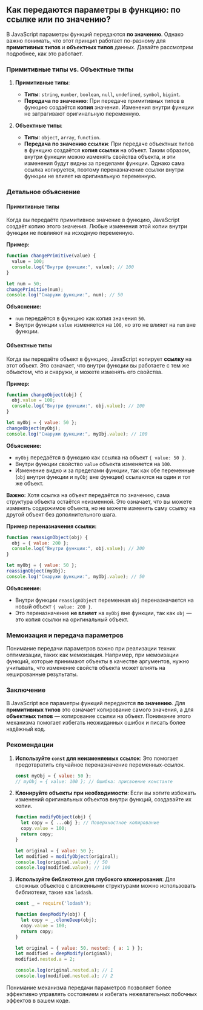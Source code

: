 ## Как передаются параметры в функцию: по ссылке или по значению?

В JavaScript параметры функций передаются **по значению**. Однако важно понимать, что этот принцип работает по-разному для **примитивных типов** и **объектных типов** данных. Давайте рассмотрим подробнее, как это работает.

### Примитивные типы vs. Объектные типы

1. **Примитивные типы**:
   - **Типы**: `string`, `number`, `boolean`, `null`, `undefined`, `symbol`, `bigint`.
   - **Передача по значению**: При передаче примитивных типов в функцию создаётся **копия** значения. Изменения внутри функции не затрагивают оригинальную переменную.

2. **Объектные типы**:
   - **Типы**: `object`, `array`, `function`.
   - **Передача по значению ссылки**: При передаче объектных типов в функцию создаётся **копия ссылки** на объект. Таким образом, внутри функции можно изменять свойства объекта, и эти изменения будут видны за пределами функции. Однако сама ссылка копируется, поэтому переназначение ссылки внутри функции не влияет на оригинальную переменную.

### Детальное объяснение

#### Примитивные типы

Когда вы передаёте примитивное значение в функцию, JavaScript создаёт копию этого значения. Любые изменения этой копии внутри функции не повлияют на исходную переменную.

**Пример:**

```javascript
function changePrimitive(value) {
  value = 100;
  console.log("Внутри функции:", value); // 100
}

let num = 50;
changePrimitive(num);
console.log("Снаружи функции:", num); // 50
```

**Объяснение:**
- `num` передаётся в функцию как копия значения `50`.
- Внутри функции `value` изменяется на `100`, но это не влияет на `num` вне функции.

#### Объектные типы

Когда вы передаёте объект в функцию, JavaScript копирует **ссылку** на этот объект. Это означает, что внутри функции вы работаете с тем же объектом, что и снаружи, и можете изменять его свойства.

**Пример:**

```javascript
function changeObject(obj) {
  obj.value = 100;
  console.log("Внутри функции:", obj.value); // 100
}

let myObj = { value: 50 };
changeObject(myObj);
console.log("Снаружи функции:", myObj.value); // 100
```

**Объяснение:**
- `myObj` передаётся в функцию как ссылка на объект `{ value: 50 }`.
- Внутри функции свойство `value` объекта изменяется на `100`.
- Изменение видно и за пределами функции, так как обе переменные (`obj` внутри функции и `myObj` вне функции) ссылаются на один и тот же объект.

**Важно:** Хотя ссылка на объект передаётся по значению, сама структура объекта остаётся неизменной. Это означает, что вы можете изменять содержимое объекта, но не можете изменить саму ссылку на другой объект без дополнительного шага.

**Пример переназначения ссылки:**

```javascript
function reassignObject(obj) {
  obj = { value: 200 };
  console.log("Внутри функции:", obj.value); // 200
}

let myObj = { value: 50 };
reassignObject(myObj);
console.log("Снаружи функции:", myObj.value); // 50
```

**Объяснение:**
- Внутри функции `reassignObject` переменная `obj` переназначается на новый объект `{ value: 200 }`.
- Это переназначение **не влияет** на `myObj` вне функции, так как `obj` — это копия ссылки на оригинальный объект.

### Мемоизация и передача параметров

Понимание передачи параметров важно при реализации техник оптимизации, таких как мемоизация. Например, при мемоизации функций, которые принимают объекты в качестве аргументов, нужно учитывать, что изменение свойств объекта может влиять на кешированные результаты.

### Заключение

В JavaScript все параметры функций передаются **по значению**. Для **примитивных типов** это означает копирование самого значения, а для **объектных типов** — копирование ссылки на объект. Понимание этого механизма помогает избегать неожиданных ошибок и писать более надёжный код.

### Рекомендации

1. **Используйте `const` для неизменяемых ссылок**:
   Это помогает предотвратить случайное переназначение переменных-ссылок.

   ```javascript
   const myObj = { value: 50 };
   // myObj = { value: 100 }; // Ошибка: присвоение константе
   ```

2. **Клонируйте объекты при необходимости**:
   Если вы хотите избежать изменений оригинальных объектов внутри функций, создавайте их копии.

   ```javascript
   function modifyObject(obj) {
     let copy = { ...obj }; // Поверхностное копирование
     copy.value = 100;
     return copy;
   }

   let original = { value: 50 };
   let modified = modifyObject(original);
   console.log(original.value); // 50
   console.log(modified.value); // 100
   ```

3. **Используйте библиотеки для глубокого клонирования**:
   Для сложных объектов с вложенными структурами можно использовать библиотеки, такие как `lodash`.

   ```javascript
   const _ = require('lodash');

   function deepModify(obj) {
     let copy = _.cloneDeep(obj);
     copy.value = 100;
     return copy;
   }

   let original = { value: 50, nested: { a: 1 } };
   let modified = deepModify(original);
   modified.nested.a = 2;

   console.log(original.nested.a); // 1
   console.log(modified.nested.a); // 2
   ```

Понимание механизма передачи параметров позволяет более эффективно управлять состоянием и избегать нежелательных побочных эффектов в вашем коде.